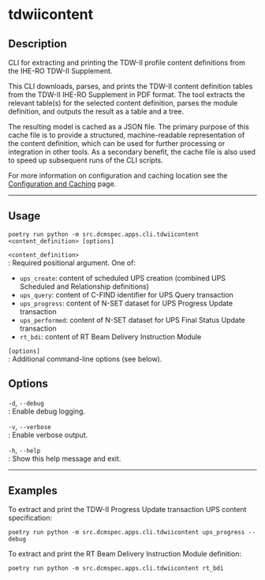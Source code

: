 # tdwiicontent

## Description

CLI for extracting and printing the TDW-II profile content definitions from the IHE-RO TDW-II Supplement.

This CLI downloads, parses, and prints the TDW-II content definition tables from the TDW-II IHE-RO Supplement
in PDF format.
The tool extracts the relevant table(s) for the selected content definition, parses the module definition, and
outputs the result as a table and a tree.

The resulting model is cached as a JSON file. The primary purpose of this cache file is to provide a structured,
machine-readable representation of the content definition, which can be used for further processing or integration
in other tools. As a secondary benefit, the cache file is also used to speed up subsequent runs of the CLI scripts.

For more information on configuration and caching location see the [Configuration and Caching](../../configuration.md)
page.

---

## Usage

    poetry run python -m src.dcmspec.apps.cli.tdwiicontent <content_definition> [options]

`<content_definition>`  
: Required positional argument. One of:

- `ups_create`: content of scheduled UPS creation (combined UPS Scheduled and Relationship definitions)
- `ups_query`: content of C-FIND identifier for UPS Query transaction
- `ups_progress`: content of N-SET dataset for UPS Progress Update transaction
- `ups_performed`: content of N-SET dataset for UPS Final Status Update transaction
- `rt_bdi`: content of RT Beam Delivery Instruction Module

`[options]`  
: Additional command-line options (see below).

## Options

`-d`, `--debug`  
: Enable debug logging.

`-v`, `--verbose`  
: Enable verbose output.

`-h`, `--help`  
: Show this help message and exit.

---

## Examples

To extract and print the TDW-II Progress Update transaction UPS content specification:

    poetry run python -m src.dcmspec.apps.cli.tdwiicontent ups_progress --debug

To extract and print the RT Beam Delivery Instruction Module definition:

    poetry run python -m src.dcmspec.apps.cli.tdwiicontent rt_bdi
